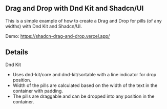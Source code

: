 ## Drag and Drop with Dnd Kit and Shadcn/UI

This is a simple example of how to create a Drag and Drop for pills (of any widths) with Dnd Kit and Shadcn/UI.

Demo: https://shadcn-drag-and-drop.vercel.app/

## Details

Dnd Kit

- Uses dnd-kit/core and dnd-kit/sortable with a line indicator for drop position.
- Width of the pills are calculated based on the width of the text in the container with padding.
- The pills are draggable and can be dropped into any position in the container.
